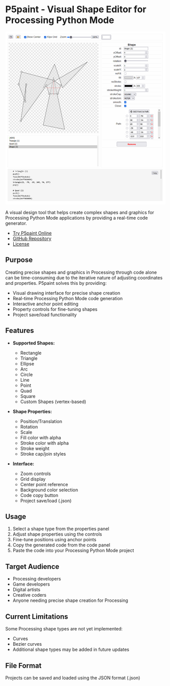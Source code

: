 # P5paint - Visual Shape Editor for Processing Python Mode

![P5paint Screenshot](screenshot.png)

A visual design tool that helps create complex shapes and graphics for Processing Python Mode applications by providing a real-time code generator.

- [Try P5paint Online](https://p5paint.example.com) 
- [GitHub Repository](https://github.com/yourusername/P5paint)
- [License](LICENSE)

## Purpose

Creating precise shapes and graphics in Processing through code alone can be time-consuming due to the iterative nature of adjusting coordinates and properties. P5paint solves this by providing:

- Visual drawing interface for precise shape creation
- Real-time Processing Python Mode code generation
- Interactive anchor point editing
- Property controls for fine-tuning shapes
- Project save/load functionality

## Features

- **Supported Shapes:**
  - Rectangle
  - Triangle
  - Ellipse
  - Arc
  - Circle
  - Line
  - Point
  - Quad
  - Square
  - Custom Shapes (vertex-based)

- **Shape Properties:**
  - Position/Translation
  - Rotation
  - Scale
  - Fill color with alpha
  - Stroke color with alpha
  - Stroke weight
  - Stroke cap/join styles

- **Interface:**
  - Zoom controls
  - Grid display
  - Center point reference
  - Background color selection
  - Code copy button
  - Project save/load (.json)

## Usage

1. Select a shape type from the properties panel
2. Adjust shape properties using the controls
3. Fine-tune positions using anchor points
4. Copy the generated code from the code panel
5. Paste the code into your Processing Python Mode project

## Target Audience

- Processing developers
- Game developers
- Digital artists
- Creative coders
- Anyone needing precise shape creation for Processing

## Current Limitations

Some Processing shape types are not yet implemented:
- Curves
- Bezier curves
- Additional shape types may be added in future updates

## File Format

Projects can be saved and loaded using the JSON format (.json)
